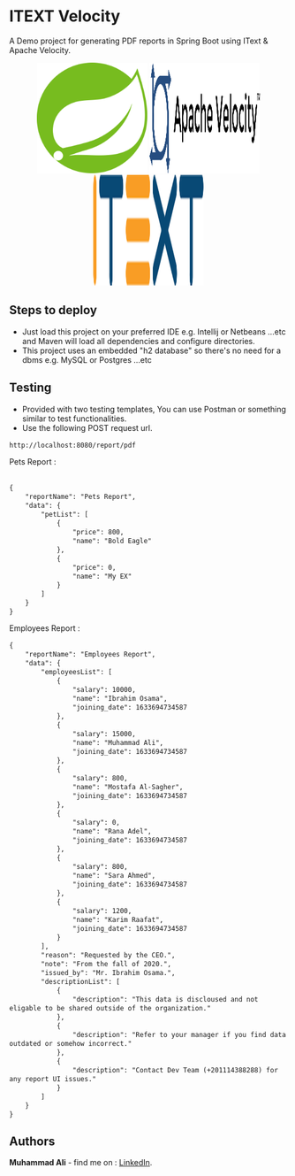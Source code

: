 # ITEXT Velocity
  
A Demo project for generating PDF reports in Spring Boot using IText &amp; Apache Velocity.  

<p align="center">
  <img src="src/main/resources/static/images/spring.svg" width="200" height="200"/>
  <img src="src/main/resources/static/images/apache_velocity.svg" width="200" height="200"/>
  <img src="src/main/resources/static/images/itext.svg" width="200" height="200"/>
</p>

## Steps to deploy
- Just load this project on your preferred IDE e.g. Intellij or Netbeans ...etc and Maven will load all dependencies
  and configure directories.  
- This project uses an embedded "h2 database" so there's no need for a dbms e.g. MySQL or Postgres ...etc  

## Testing
- Provided with two testing templates, You can use Postman or something similar to test functionalities.
- Use the following POST request url.
```
http://localhost:8080/report/pdf
```  
Pets Report :
```

{
    "reportName": "Pets Report",
    "data": {
        "petList": [
            {
                "price": 800,
                "name": "Bold Eagle"
            },
            {
                "price": 0,
                "name": "My EX"
            }
        ]
    }
}

```
 Employees Report :
```
{
    "reportName": "Employees Report",
    "data": {
        "employeesList": [
            {
                "salary": 10000,
                "name": "Ibrahim Osama",
                "joining_date": 1633694734587
            },
            {
                "salary": 15000,
                "name": "Muhammad Ali",
                "joining_date": 1633694734587
            },
            {
                "salary": 800,
                "name": "Mostafa Al-Sagher",
                "joining_date": 1633694734587
            },
            {
                "salary": 0,
                "name": "Rana Adel",
                "joining_date": 1633694734587
            },
            {
                "salary": 800,
                "name": "Sara Ahmed",
                "joining_date": 1633694734587
            },
            {
                "salary": 1200,
                "name": "Karim Raafat",
                "joining_date": 1633694734587
            }
        ],
        "reason": "Requested by the CEO.",
        "note": "From the fall of 2020.",
        "issued_by": "Mr. Ibrahim Osama.",
        "descriptionList": [
            {
                "description": "This data is discloused and not eligable to be shared outside of the organization."
            },
            {
                "description": "Refer to your manager if you find data outdated or somehow incorrect."
            },
            {
                "description": "Contact Dev Team (+201114388288) for any report UI issues."
            }
        ]
    }
}
```  

## Authors  
   **Muhammad Ali** - find me on : [LinkedIn](https://www.linkedin.com/in/zatribune).    